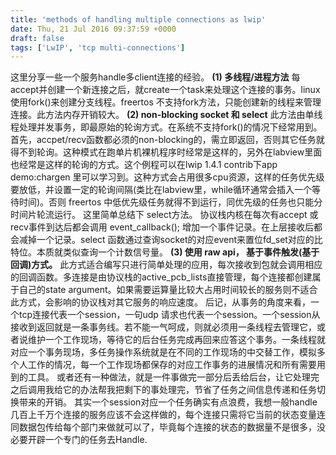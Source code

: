 ```yaml
---
title: 'methods of handling multiple connections as lwip'
date: Thu, 21 Jul 2016 09:37:59 +0000
draft: false
tags: ['LwIP', 'tcp multi-connections']
---
```


这里分享一些一个服务handle多client连接的经验。 **(1) 多线程/进程方法** 每accept并创建一个新连接之后，就create一个task来处理这个连接的事务。linux使用fork()来创建分支线程。freertos 不支持fork方法，只能创建新的线程来管理连接。此方法内存开销较大。 **(2) non-blocking socket 和 select** 此方法由单线程处理并发事务，即最原始的轮询方式。在系统不支持fork()的情况下经常用到。首先，accpet/recv函数都必须的non-blocking的，需立即返回，否则其它任务就得不到轮询。这种模式在跑单片机裸机程序时经常是这样的，另外在labview里面也经常是这样的轮询的方式。这个例程可以在lwip 1.4.1 contrib下app demo:chargen 里可以学习到。这种方式会占用很多cpu资源，这样的任务优先级要放低，并设置一定的轮询间隔(类比在labview里，while循环通常会插入一个等待时间)。否则 freertos 中低优先级任务就得不到运行，同优先级的任务也只能分时间片轮流运行。 这里简单总结下 select方法。 协议栈内核在每次有accept 或 recv事件到达后都会调用 event\_callback(); 增加一个事件记录。在上层接收后都会减掉一个记录。select 函数通过查询socket的对应event来置位fd\_set对应的比特位。本质就类似查询一个计数信号量。 **(3) 使用 raw api， 基于事件触发(基于回调)方式。** 此方式适合编写只进行简单处理的应用，每次接收到包就会调用相应的回调函数。多连接是由协议栈的active\_pcb\_lists直接管理，每个连接都创建属于自己的state argument。如果需要运算量比较大占用时间较长的服务则不适合此方式，会影响的协议栈对其它服务的响应速度。 后记，从事务的角度来看，一个tcp连接代表一个session，一句udp 请求也代表一个session。一个session从接收到返回就是一条事务线。若不能一气呵成，则就必须用一条线程去管理它，或者说维护一个工作现场，等待它的后台任务完成再回来应答这个事务。一条线程就对应一个事务现场，多任务操作系统就是在不同的工作现场的中交替工作，模拟多个人工作的情况，每一个工作现场都保存的对应工作事务的进展情况和所有需要用到的工具。 或者还有一种做法，就是一件事做完一部分后丢给后台，让它处理完之后调用我给它的办法帮我把剩下的事处理完，节省了任务之间信息传递和任务切换带来的开销。 其实一个session对应一个任务确实有点浪费，我想一般handle几百上千万个连接的服务应该不会这样做的，每个连接只需将它当前的状态变量连同数据包传给每个部门来做就可以了，毕竟每个连接的状态的数据量不是很多，没必要开辟一个专门的任务去Handle.